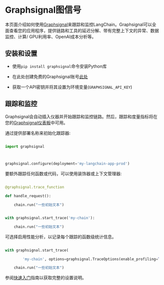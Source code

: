 # Graphsignal图信号



本页面介绍如何使用[Graphsignal](https://app.graphsignal.com)来跟踪和监控LangChain。Graphsignal可以全面查看您的应用程序，提供链路和工具的延迟分解、带有完整上下文的异常、数据监控、计算/ GPU利用率、OpenAI成本分析等。



## 安装和设置



- 使用`pip install graphsignal`命令安装Python库

- 在此处创建免费的Graphsignal账号[此处](https://graphsignal.com)

- 获取一个API密钥并将其设置为环境变量(`GRAPHSIGNAL_API_KEY`)



## 跟踪和监控



Graphsignal会自动插入仪器并开始跟踪和监控链路。然后，跟踪和度量指标将在您的[Graphsignal仪表板](https://app.graphsignal.com)中可用。



通过提供部署名称来初始化跟踪器:



```python

import graphsignal



graphsignal.configure(deployment='my-langchain-app-prod')

```



要额外跟踪任何函数或代码，可以使用装饰器或上下文管理器:



```python

@graphsignal.trace_function

def handle_request():    

    chain.run("一些初始文本")

```



```python

with graphsignal.start_trace('my-chain'):

    chain.run("一些初始文本")

```



可选择启用性能分析，以记录每个跟踪的函数级统计信息。



```python

with graphsignal.start_trace(

        'my-chain', options=graphsignal.TraceOptions(enable_profiling=True)):

    chain.run("一些初始文本")

```



参阅[快速入门](https://graphsignal.com/docs/guides/quick-start/)指南以获取完整的设置说明。

